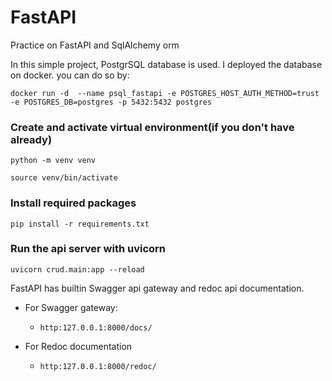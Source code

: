 # FastAPI
Practice on FastAPI and SqlAlchemy orm

In this simple project, PostgrSQL database is used.
I deployed the database on docker.
you can do so by:

`docker run -d  --name psql_fastapi -e POSTGRES_HOST_AUTH_METHOD=trust -e POSTGRES_DB=postgres -p 5432:5432 postgres`

### Create and activate virtual environment(if you don't have already)
`python -m venv venv`

`source venv/bin/activate`

### Install required packages
`pip install -r requirements.txt`

### Run the api server with uvicorn
`uvicorn crud.main:app --reload`

FastAPI has builtin Swagger api gateway and redoc api documentation.
- For Swagger gateway:
  - `http:127.0.0.1:8000/docs/`

- For Redoc documentation
  - `http:127.0.0.1:8000/redoc/`


